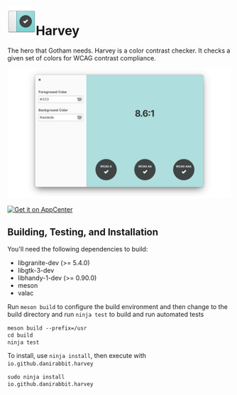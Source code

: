 <img align="left" width="64" height="64" src="data/icons/64/io.github.danirabbit.harvey.svg">
<h1 class="rich-diff-level-zero">Harvey</h1>

The hero that Gotham needs. Harvey is a color contrast checker. It checks a given set of colors for WCAG contrast compliance.

![Harvey Screenshot](data/screenshot.png?raw=true)

[![Get it on AppCenter](https://appcenter.elementary.io/badge.svg)](https://appcenter.elementary.io/io.github.danirabbit.harvey)

## Building, Testing, and Installation


You'll need the following dependencies to build:
* libgranite-dev (>= 5.4.0)
* libgtk-3-dev
* libhandy-1-dev (>= 0.90.0)
* meson
* valac

Run `meson build` to configure the build environment and then change to the build directory and run `ninja test` to build and run automated tests

    meson build --prefix=/usr 
    cd build
    ninja test

To install, use `ninja install`, then execute with `io.github.danirabbit.harvey`

    sudo ninja install
    io.github.danirabbit.harvey
